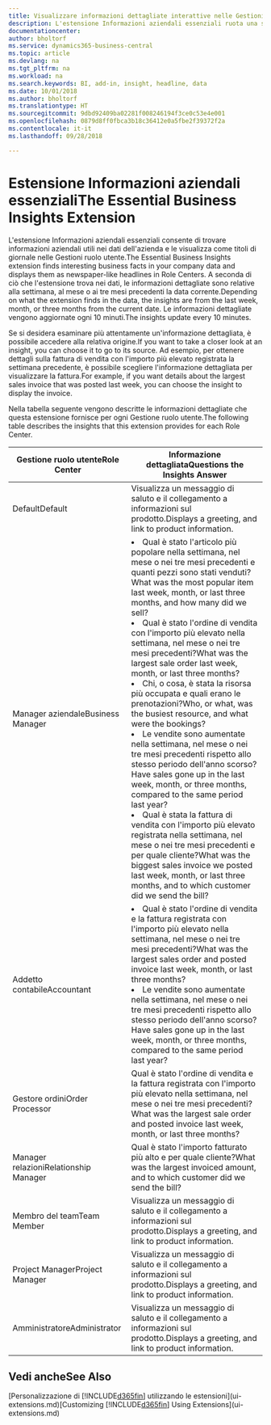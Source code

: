 ```yaml
---
title: Visualizzare informazioni dettagliate interattive nelle Gestioni ruolo utente | Documenti di Microsoft
description: L'estensione Informazioni aziendali essenziali ruota una serie di informazioni dettagliate aziendali nelle Gestioni ruolo utente.
documentationcenter: 
author: bholtorf
ms.service: dynamics365-business-central
ms.topic: article
ms.devlang: na
ms.tgt_pltfrm: na
ms.workload: na
ms.search.keywords: BI, add-in, insight, headline, data
ms.date: 10/01/2018
ms.author: bholtorf
ms.translationtype: HT
ms.sourcegitcommit: 9dbd92409ba02281f008246194f3ce0c53e4e001
ms.openlocfilehash: 0879d8ff0fbca3b18c36412e0a5fbe2f39372f2a
ms.contentlocale: it-it
ms.lasthandoff: 09/28/2018

---
```


# <a name="the-essential-business-insights-extension"></a><span data-ttu-id="8812b-103">Estensione Informazioni aziendali essenziali</span><span class="sxs-lookup"><span data-stu-id="8812b-103">The Essential Business Insights Extension</span></span>
<span data-ttu-id="8812b-104">L'estensione Informazioni aziendali essenziali consente di trovare informazioni aziendali utili nei dati dell'azienda e le visualizza come titoli di giornale nelle Gestioni ruolo utente.</span><span class="sxs-lookup"><span data-stu-id="8812b-104">The Essential Business Insights extension finds interesting business facts in your company data and displays them as newspaper-like headlines in Role Centers.</span></span> <span data-ttu-id="8812b-105">A seconda di ciò che l'estensione trova nei dati, le informazioni dettagliate sono relative alla settimana, al mese o ai tre mesi precedenti la data corrente.</span><span class="sxs-lookup"><span data-stu-id="8812b-105">Depending on what the extension finds in the data, the insights are from the last week, month, or three months from the current date.</span></span> <span data-ttu-id="8812b-106">Le informazioni dettagliate vengono aggiornate ogni 10 minuti.</span><span class="sxs-lookup"><span data-stu-id="8812b-106">The insights update every 10 minutes.</span></span>  

<span data-ttu-id="8812b-107">Se si desidera esaminare più attentamente un'informazione dettagliata, è possibile accedere alla relativa origine.</span><span class="sxs-lookup"><span data-stu-id="8812b-107">If you want to take a closer look at an insight, you can choose it to go to its source.</span></span> <span data-ttu-id="8812b-108">Ad esempio, per ottenere dettagli sulla fattura di vendita con l'importo più elevato registrata la settimana precedente, è possibile scegliere l'informazione dettagliata per visualizzare la fattura.</span><span class="sxs-lookup"><span data-stu-id="8812b-108">For example, if you want details about the largest sales invoice that was posted last week, you can choose the insight to display the invoice.</span></span>

<span data-ttu-id="8812b-109">Nella tabella seguente vengono descritte le informazioni dettagliate che questa estensione fornisce per ogni Gestione ruolo utente.</span><span class="sxs-lookup"><span data-stu-id="8812b-109">The following table describes the insights that this extension provides for each Role Center.</span></span>

|<span data-ttu-id="8812b-110">Gestione ruolo utente</span><span class="sxs-lookup"><span data-stu-id="8812b-110">Role Center</span></span>|<span data-ttu-id="8812b-111">Informazione dettagliata</span><span class="sxs-lookup"><span data-stu-id="8812b-111">Questions the Insights Answer</span></span>|
|----|-----|
|<span data-ttu-id="8812b-112">Default</span><span class="sxs-lookup"><span data-stu-id="8812b-112">Default</span></span>|<span data-ttu-id="8812b-113">Visualizza un messaggio di saluto e il collegamento a informazioni sul prodotto.</span><span class="sxs-lookup"><span data-stu-id="8812b-113">Displays a greeting, and link to product information.</span></span>|
|<span data-ttu-id="8812b-114">Manager aziendale</span><span class="sxs-lookup"><span data-stu-id="8812b-114">Business Manager</span></span>|<li> <span data-ttu-id="8812b-115">Qual è stato l'articolo più popolare nella settimana, nel mese o nei tre mesi precedenti e quanti pezzi sono stati venduti?</span><span class="sxs-lookup"><span data-stu-id="8812b-115">What was the most popular item last week, month, or last three months, and how many did we sell?</span></span><br><li> <span data-ttu-id="8812b-116">Qual è stato l'ordine di vendita con l'importo più elevato nella settimana, nel mese o nei tre mesi precedenti?</span><span class="sxs-lookup"><span data-stu-id="8812b-116">What was the largest sale order last week, month, or last three months?</span></span><br><li> <span data-ttu-id="8812b-117">Chi, o cosa, è stata la risorsa più occupata e quali erano le prenotazioni?</span><span class="sxs-lookup"><span data-stu-id="8812b-117">Who, or what, was the busiest resource, and what were the bookings?</span></span><br><li> <span data-ttu-id="8812b-118">Le vendite sono aumentate nella settimana, nel mese o nei tre mesi precedenti rispetto allo stesso periodo dell'anno scorso?</span><span class="sxs-lookup"><span data-stu-id="8812b-118">Have sales gone up in the last week, month, or three months, compared to the same period last year?</span></span><br><li> <span data-ttu-id="8812b-119">Qual è stata la fattura di vendita con l'importo più elevato registrata nella settimana, nel mese o nei tre mesi precedenti e per quale cliente?</span><span class="sxs-lookup"><span data-stu-id="8812b-119">What was the biggest sales invoice we posted last week, month, or last three months, and to which customer did we send the bill?</span></span></li> |
|<span data-ttu-id="8812b-120">Addetto contabile</span><span class="sxs-lookup"><span data-stu-id="8812b-120">Accountant</span></span>|<li> <span data-ttu-id="8812b-121">Qual è stato l'ordine di vendita e la fattura registrata con l'importo più elevato nella settimana, nel mese o nei tre mesi precedenti?</span><span class="sxs-lookup"><span data-stu-id="8812b-121">What was the largest sales order and posted invoice last week, month, or last three months?</span></span><br><li> <span data-ttu-id="8812b-122">Le vendite sono aumentate nella settimana, nel mese o nei tre mesi precedenti rispetto allo stesso periodo dell'anno scorso?</span><span class="sxs-lookup"><span data-stu-id="8812b-122">Have sales gone up in the last week, month, or three months, compared to the same period last year?</span></span> |
|<span data-ttu-id="8812b-123">Gestore ordini</span><span class="sxs-lookup"><span data-stu-id="8812b-123">Order Processor</span></span>| <span data-ttu-id="8812b-124">Qual è stato l'ordine di vendita e la fattura registrata con l'importo più elevato nella settimana, nel mese o nei tre mesi precedenti?</span><span class="sxs-lookup"><span data-stu-id="8812b-124">What was the largest sale order and posted invoice last week, month, or last three months?</span></span>|
|<span data-ttu-id="8812b-125">Manager relazioni</span><span class="sxs-lookup"><span data-stu-id="8812b-125">Relationship Manager</span></span>| <span data-ttu-id="8812b-126">Qual è stato l'importo fatturato più alto e per quale cliente?</span><span class="sxs-lookup"><span data-stu-id="8812b-126">What was the largest invoiced amount, and to which customer did we send the bill?</span></span>|
|<span data-ttu-id="8812b-127">Membro del team</span><span class="sxs-lookup"><span data-stu-id="8812b-127">Team Member</span></span>| <span data-ttu-id="8812b-128">Visualizza un messaggio di saluto e il collegamento a informazioni sul prodotto.</span><span class="sxs-lookup"><span data-stu-id="8812b-128">Displays a greeting, and link to product information.</span></span>|
|<span data-ttu-id="8812b-129">Project Manager</span><span class="sxs-lookup"><span data-stu-id="8812b-129">Project Manager</span></span>| <span data-ttu-id="8812b-130">Visualizza un messaggio di saluto e il collegamento a informazioni sul prodotto.</span><span class="sxs-lookup"><span data-stu-id="8812b-130">Displays a greeting, and link to product information.</span></span>|
|<span data-ttu-id="8812b-131">Amministratore</span><span class="sxs-lookup"><span data-stu-id="8812b-131">Administrator</span></span>| <span data-ttu-id="8812b-132">Visualizza un messaggio di saluto e il collegamento a informazioni sul prodotto.</span><span class="sxs-lookup"><span data-stu-id="8812b-132">Displays a greeting, and link to product information.</span></span>|

## <a name="see-also"></a><span data-ttu-id="8812b-133">Vedi anche</span><span class="sxs-lookup"><span data-stu-id="8812b-133">See Also</span></span>
<span data-ttu-id="8812b-134">[Personalizzazione di [!INCLUDE[d365fin](includes/d365fin_md.md)] utilizzando le estensioni](ui-extensions.md)</span><span class="sxs-lookup"><span data-stu-id="8812b-134">[Customizing [!INCLUDE[d365fin](includes/d365fin_md.md)] Using Extensions](ui-extensions.md)</span></span>

